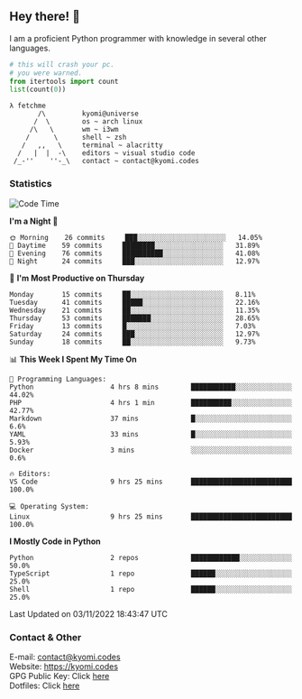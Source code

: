 ## Hey there! 👋
I am a proficient Python programmer with knowledge in several other languages.

```py
# this will crash your pc.
# you were warned.
from itertools import count
list(count(0))
```

```
λ fetchme
       /\         kyomi@universe
      /  \        os ~ arch linux
     /\   \       wm ~ i3wm
    /      \      shell ~ zsh
   /   ,,   \     terminal ~ alacritty
  /   |  |  -\    editors ~ visual studio code
 /_-''    ''-_\   contact ~ contact@kyomi.codes
```

### Statistics
<!--START_SECTION:waka-->
![Code Time](http://img.shields.io/badge/Code%20Time-8%20hrs%2055%20mins-blue)

**I'm a Night 🦉** 

```text
🌞 Morning    26 commits     ███░░░░░░░░░░░░░░░░░░░░░░   14.05% 
🌆 Daytime    59 commits     ████████░░░░░░░░░░░░░░░░░   31.89% 
🌃 Evening    76 commits     ██████████░░░░░░░░░░░░░░░   41.08% 
🌙 Night      24 commits     ███░░░░░░░░░░░░░░░░░░░░░░   12.97%

```
📅 **I'm Most Productive on Thursday** 

```text
Monday       15 commits     ██░░░░░░░░░░░░░░░░░░░░░░░   8.11% 
Tuesday      41 commits     █████░░░░░░░░░░░░░░░░░░░░   22.16% 
Wednesday    21 commits     ██░░░░░░░░░░░░░░░░░░░░░░░   11.35% 
Thursday     53 commits     ███████░░░░░░░░░░░░░░░░░░   28.65% 
Friday       13 commits     █░░░░░░░░░░░░░░░░░░░░░░░░   7.03% 
Saturday     24 commits     ███░░░░░░░░░░░░░░░░░░░░░░   12.97% 
Sunday       18 commits     ██░░░░░░░░░░░░░░░░░░░░░░░   9.73%

```


📊 **This Week I Spent My Time On** 

```text
💬 Programming Languages: 
Python                   4 hrs 8 mins        ███████████░░░░░░░░░░░░░░   44.02% 
PHP                      4 hrs 1 min         ██████████░░░░░░░░░░░░░░░   42.77% 
Markdown                 37 mins             █░░░░░░░░░░░░░░░░░░░░░░░░   6.6% 
YAML                     33 mins             █░░░░░░░░░░░░░░░░░░░░░░░░   5.93% 
Docker                   3 mins              ░░░░░░░░░░░░░░░░░░░░░░░░░   0.6%

🔥 Editors: 
VS Code                  9 hrs 25 mins       █████████████████████████   100.0%

💻 Operating System: 
Linux                    9 hrs 25 mins       █████████████████████████   100.0%

```

**I Mostly Code in Python** 

```text
Python                   2 repos             ████████████░░░░░░░░░░░░░   50.0% 
TypeScript               1 repo              ██████░░░░░░░░░░░░░░░░░░░   25.0% 
Shell                    1 repo              ██████░░░░░░░░░░░░░░░░░░░   25.0%

```



 Last Updated on 03/11/2022 18:43:47 UTC
<!--END_SECTION:waka-->

### Contact & Other
E-mail: contact@kyomi.codes<br>
Website: https://kyomi.codes<br>
GPG Public Key: Click [here](https://github.com/bitterteriyaki.gpg)<br>
Dotfiles: Click [here](https://github.com/bitterteriyaki/dotfiles)
